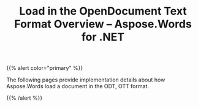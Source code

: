 ﻿---
title: Load in the OpenDocument Text Format Overview – Aspose.Words for .NET
articleTitle: Load in the OpenDocument Text Format Overview
linktitle: Load in the OpenDocument Text Format Overview
description: "Import OpenDocument Text format using different load options."
type: docs
weight: 70
url: /net/load-in-the-opendocument-text-format-overview/
---

{{% alert color="primary" %}}

The following pages provide implementation details about how Aspose.Words load a document in the ODT, OTT format.

{{% /alert %}}
